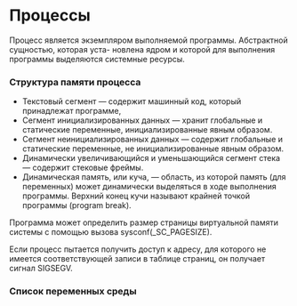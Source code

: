 # Процессы

Процесс является экземпляром выполняемой программы. Абстрактной сущностью, которая уста-
новлена ядром и которой для выполнения программы выделяются системные ресурсы.

### Структура памяти процесса
- Текстовый сегмент — содержит машинный код, который принадлежат программе,
- Сегмент инициализированных данных — хранит глобальные и статические переменные, инициализированные явным образом.
- Сегмент неинициализированных данных — содержит глобальные и статические переменные, не инициализированные явным образом.
- Динамически увеличивающийся и уменьшающийся сегмент стека — содержит стековые фреймы.
- Динамическая память, или куча, — область, из которой память (для переменных) может динамически выделяться в ходе выполнения программы. Верхний конец кучи называют крайней точкой программы (program break).

Программа может определить размер страницы виртуальной памяти системы с помощью вызова sysconf(_SC_PAGESIZE).

Если процесс пытается получить доступ к адресу, для которого не имеется соответствующей записи в таблице страниц, он получает сигнал SIGSEGV.

### Список переменных среды